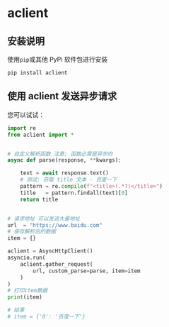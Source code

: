 # aclient

##  安装说明

使用`pip`或其他 PyPi 软件包进行安装

```
pip install aclient
```

## 使用 aclient 发送异步请求

您可以试试：

```python
import re
from aclient import *


# 自定义解析函数 注意; 函数必需是异步的
async def parse(response, **kwargs):

    text = await response.text()
    # 测试: 获取 title 文本 - 百度一下
    pattern = re.compile(f"<title>(.*?)</title>")
    title   = pattern.findall(text)[0]
    return title


# 请求地址 可以发送大量地址
url  = "https://www.baidu.com"
# 保存解析后的数据
item = {}

aclient = AsyncHttpClient()
asyncio.run(
    aclient.gather_request(
        url, custom_parse=parse, item=item
    )
)
# 打印item数据
print(item)

# 结果
# item = {'0': '百度一下'}
```
